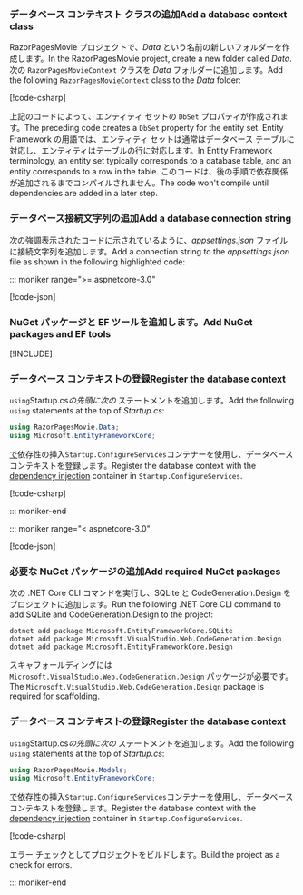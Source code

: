 <a name="dc"></a>

### <a name="add-a-database-context-class"></a><span data-ttu-id="8aa89-101">データベース コンテキスト クラスの追加</span><span class="sxs-lookup"><span data-stu-id="8aa89-101">Add a database context class</span></span>

<span data-ttu-id="8aa89-102">RazorPagesMovie プロジェクトで、*Data* という名前の新しいフォルダーを作成します。</span><span class="sxs-lookup"><span data-stu-id="8aa89-102">In the RazorPagesMovie project, create a new folder called *Data*.</span></span> <span data-ttu-id="8aa89-103">次の `RazorPagesMovieContext` クラスを *Data* フォルダーに追加します。</span><span class="sxs-lookup"><span data-stu-id="8aa89-103">Add the following `RazorPagesMovieContext` class to the *Data* folder:</span></span>

[!code-csharp[](~/tutorials/razor-pages/razor-pages-start/sample/RazorPagesMovie30/Data/RazorPagesMovieContext.cs)]

<span data-ttu-id="8aa89-104">上記のコードによって、エンティティ セットの `DbSet` プロパティが作成されます。</span><span class="sxs-lookup"><span data-stu-id="8aa89-104">The preceding code creates a `DbSet` property for the entity set.</span></span> <span data-ttu-id="8aa89-105">Entity Framework の用語では、エンティティ セットは通常はデータベース テーブルに対応し、エンティティはテーブルの行に対応します。</span><span class="sxs-lookup"><span data-stu-id="8aa89-105">In Entity Framework terminology, an entity set typically corresponds to a database table, and an entity corresponds to a row in the table.</span></span> <span data-ttu-id="8aa89-106">このコードは、後の手順で依存関係が追加されるまでコンパイルされません。</span><span class="sxs-lookup"><span data-stu-id="8aa89-106">The code won't compile until dependencies are added in a later step.</span></span>

<a name="cs"></a>

### <a name="add-a-database-connection-string"></a><span data-ttu-id="8aa89-107">データベース接続文字列の追加</span><span class="sxs-lookup"><span data-stu-id="8aa89-107">Add a database connection string</span></span>

<span data-ttu-id="8aa89-108">次の強調表示されたコードに示されているように、*appsettings.json* ファイルに接続文字列を追加します。</span><span class="sxs-lookup"><span data-stu-id="8aa89-108">Add a connection string to the *appsettings.json* file as shown in the following highlighted code:</span></span>

::: moniker range=">= aspnetcore-3.0"

[!code-json[](~/tutorials/razor-pages/razor-pages-start/sample/RazorPagesMovie30/appsettings_SQLite.json?highlight=10-12)]

### <a name="add-nuget-packages-and-ef-tools"></a><span data-ttu-id="8aa89-109">NuGet パッケージと EF ツールを追加します。</span><span class="sxs-lookup"><span data-stu-id="8aa89-109">Add NuGet packages and EF tools</span></span>

[!INCLUDE[](~/includes/add-EF-NuGet-SQLite-CLI.md)]

<a name="reg"></a>

### <a name="register-the-database-context"></a><span data-ttu-id="8aa89-110">データベース コンテキストの登録</span><span class="sxs-lookup"><span data-stu-id="8aa89-110">Register the database context</span></span>

<span data-ttu-id="8aa89-111">`using`Startup.cs*の先頭に次の* ステートメントを追加します。</span><span class="sxs-lookup"><span data-stu-id="8aa89-111">Add the following `using` statements at the top of *Startup.cs*:</span></span>

```csharp
using RazorPagesMovie.Data;
using Microsoft.EntityFrameworkCore;
```

<span data-ttu-id="8aa89-112">[ で](xref:fundamentals/dependency-injection)依存性の挿入`Startup.ConfigureServices`コンテナーを使用し、データベース コンテキストを登録します。</span><span class="sxs-lookup"><span data-stu-id="8aa89-112">Register the database context with the [dependency injection](xref:fundamentals/dependency-injection) container in `Startup.ConfigureServices`.</span></span>

[!code-csharp[](~/tutorials/razor-pages/razor-pages-start/sample/RazorPagesMovie30/Startup.cs?name=snippet_UseSqlite&highlight=11-12)]

::: moniker-end

::: moniker range="< aspnetcore-3.0"

[!code-json[](~/tutorials/razor-pages/razor-pages-start/sample/RazorPagesMovie/appsettings_SQLite.json?highlight=8-9)]

### <a name="add-required-nuget-packages"></a><span data-ttu-id="8aa89-113">必要な NuGet パッケージの追加</span><span class="sxs-lookup"><span data-stu-id="8aa89-113">Add required NuGet packages</span></span>

<span data-ttu-id="8aa89-114">次の .NET Core CLI コマンドを実行し、SQLite と CodeGeneration.Design をプロジェクトに追加します。</span><span class="sxs-lookup"><span data-stu-id="8aa89-114">Run the following .NET Core CLI command to add SQLite and CodeGeneration.Design to the project:</span></span>

```dotnetcli
dotnet add package Microsoft.EntityFrameworkCore.SQLite
dotnet add package Microsoft.VisualStudio.Web.CodeGeneration.Design
dotnet add package Microsoft.EntityFrameworkCore.Design
```

<span data-ttu-id="8aa89-115">スキャフォールディングには `Microsoft.VisualStudio.Web.CodeGeneration.Design` パッケージが必要です。</span><span class="sxs-lookup"><span data-stu-id="8aa89-115">The `Microsoft.VisualStudio.Web.CodeGeneration.Design` package is required for scaffolding.</span></span>

<a name="reg"></a>

### <a name="register-the-database-context"></a><span data-ttu-id="8aa89-116">データベース コンテキストの登録</span><span class="sxs-lookup"><span data-stu-id="8aa89-116">Register the database context</span></span>

<span data-ttu-id="8aa89-117">`using`Startup.cs*の先頭に次の* ステートメントを追加します。</span><span class="sxs-lookup"><span data-stu-id="8aa89-117">Add the following `using` statements at the top of *Startup.cs*:</span></span>

```csharp
using RazorPagesMovie.Models;
using Microsoft.EntityFrameworkCore;
```

<span data-ttu-id="8aa89-118">[ で](xref:fundamentals/dependency-injection)依存性の挿入`Startup.ConfigureServices`コンテナーを使用し、データベース コンテキストを登録します。</span><span class="sxs-lookup"><span data-stu-id="8aa89-118">Register the database context with the [dependency injection](xref:fundamentals/dependency-injection) container in `Startup.ConfigureServices`.</span></span>

[!code-csharp[](~/tutorials/razor-pages/razor-pages-start/sample/RazorPagesMovie22/Startup.cs?name=snippet_UseSqlite&highlight=11-12)]

<span data-ttu-id="8aa89-119">エラー チェックとしてプロジェクトをビルドします。</span><span class="sxs-lookup"><span data-stu-id="8aa89-119">Build the project as a check for errors.</span></span>

::: moniker-end
